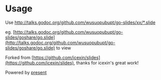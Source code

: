# Usage

Use http://talks.godoc.org/github.com/wusuopubupt/go-slides/xx/*.slide 

eg. [http://talks.godoc.org/github.com/wusuopubupt/go-slides/goshare/go.slide](http://talks.godoc.org/github.com/wusuopubupt/go-slides/goshare/go.slide) to view

Forked from [https://github.com/icexin/slides](https://github.com/icexin/slides), thanks for icexin's great work!

Powered by [present](https://godoc.org/golang.org/x/tools/present)

